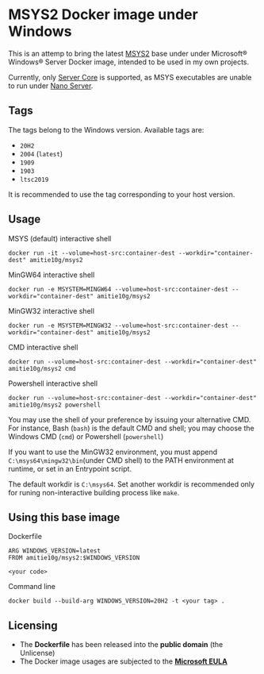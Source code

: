 # MSYS2 Docker image under Windows
This is an attemp to bring the latest [MSYS2](https://www.msys2.org) base under under Microsoft® Windows® Server Docker image, intended to be used in my own projects.

Currently, only [Server Core](https://hub.docker.com/_/microsoft-windows-servercore) is supported, as MSYS executables are unable to run under [Nano Server](https://hub.docker.com/_/microsoft-windows-nanoserver). 

## Tags
The tags belong to the Windows version. Available tags are:

* ``20H2``
* ``2004`` (``latest``)
* ``1909``
* ``1903``
* ``ltsc2019``

It is recommended to use the tag corresponding to your host version.

## Usage
MSYS (default) interactive shell
```
docker run -it --volume=host-src:container-dest --workdir="container-dest" amitie10g/msys2
```

MinGW64 interactive shell
```
docker run -e MSYSTEM=MINGW64 --volume=host-src:container-dest --workdir="container-dest" amitie10g/msys2
```

MinGW32 interactive shell
```
docker run -e MSYSTEM=MINGW32 --volume=host-src:container-dest --workdir="container-dest" amitie10g/msys2
```

CMD interactive shell
```
docker run --volume=host-src:container-dest --workdir="container-dest" amitie10g/msys2 cmd
```

Powershell interactive shell
```
docker run --volume=host-src:container-dest --workdir="container-dest" amitie10g/msys2 powershell
```

You may use the shell of your preference by issuing your alternative CMD. For instance, Bash (``bash``) is the default CMD and shell; you may choose the Windows CMD (``cmd``) or Powershell (``powershell``)

If you want to use the MinGW32 environment, you must append ``C:\msys64\mingw32\bin``(under CMD shell) to the PATH environment at runtime, or set in an Entrypoint script.

The default workdir is ``C:\msys64``. Set another workdir is recommended only for runing non-interactive building process like ``make``.

## Using this base image
Dockerfile
```
ARG WINDOWS_VERSION=latest
FROM amitie10g/msys2:$WINDOWS_VERSION

<your code>
```

Command line
```
docker build --build-arg WINDOWS_VERSION=20H2 -t <your tag> .
```

## Licensing
* The **Dockerfile** has been released into the **public domain** (the Unlicense)
* The Docker image usages are subjected to the **[Microsoft EULA](https://docs.microsoft.com/en-us/virtualization/windowscontainers/images-eula)**